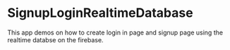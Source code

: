 # SignupLoginRealtimeDatabase
This app demos on how to create login in page and signup page using the realtime databse on the firebase.
